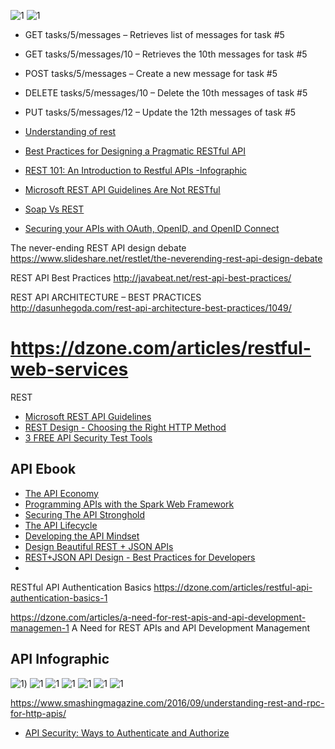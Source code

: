 
![1](http://networkop.co.uk/images/rest-crud.png)
![1](http://blog.ciaranoconnor.me/content/images/2016/02/RESTful-API-design-1014x457.jpg)


* GET tasks/5/messages – Retrieves list of messages for task #5
* GET tasks/5/messages/10 – Retrieves the 10th messages for task #5
* POST tasks/5/messages – Create a new message for task #5
* DELETE tasks/5/messages/10 – Delete the 10th messages of task #5
* PUT tasks/5/messages/12 – Update the 12th messages of task #5


* [Understanding of rest](https://scotch.io/bar-talk/a-quick-understanding-of-rest)
* [Best Practices for Designing a Pragmatic RESTful API](http://www.vinaysahni.com/best-practices-for-a-pragmatic-restful-api)
* [REST 101: An Introduction to Restful APIs -Infographic](https://dzone.com/articles/rest-101-an-introduction-to-restful-apis-infograph)
* [Microsoft REST API Guidelines Are Not RESTful](https://www.infoq.com/news/2016/07/microsoft-rest-api)
* [Soap Vs REST](http://nordicapis.com/rest-vs-soap-nordic-apis-infographic-comparison/)
* [Securing your APIs with OAuth, OpenID, and OpenID Connect](http://www.slideshare.net/lobster1234/securing-your-apis-with-oauth-openid-and-openid-connect)

The never-ending REST API design debate
https://www.slideshare.net/restlet/the-neverending-rest-api-design-debate

REST API Best Practices
http://javabeat.net/rest-api-best-practices/

REST API ARCHITECTURE – BEST PRACTICES
http://dasunhegoda.com/rest-api-architecture-best-practices/1049/

# https://dzone.com/articles/restful-web-services


REST
* [Microsoft REST API Guidelines](https://github.com/Microsoft/api-guidelines/blob/master/Guidelines.md)
* [REST Design - Choosing the Right HTTP Method](http://codeahoy.com/2016/07/04/rest-design-choosing-the-right-http-method)
* [3 FREE API Security Test Tools](https://www.joecolantonio.com/2016/07/19/3-free-api-security-tools/)

## API Ebook
* [The API Economy](http://nordicapis.com/wp-content/uploads/theapieconomy.pdf)
* [Programming APIs with the Spark Web Framework](http://nordicapis.com/wp-content/uploads/using-spark-java-to-program-apis.pdf)
* [Securing The API Stronghold](http://nordicapis.com/wp-content/uploads/securing-the-api-stronghold.pdf)
* [The API Lifecycle](http://nordicapis.com/wp-content/uploads/theapilifecycle.pdf)
* [Developing the API Mindset](http://nordicapis.com/wp-content/uploads/developingtheapimindset.pdf)
* [Design Beautiful REST + JSON APIs](http://www.slideshare.net/stormpath/rest-jsonapis)
* [REST+JSON API Design - Best Practices for Developers](https://www.youtube.com/watch?v=hdSrT4yjS1g)
* 

RESTful API Authentication Basics
https://dzone.com/articles/restful-api-authentication-basics-1


https://dzone.com/articles/a-need-for-rest-apis-and-api-development-managemen-1
A Need for REST APIs and API Development Management


## API Infographic
![1](http://www.platform28.com/wp-content/uploads/2015/02/Infographic-3.png))
![1](http://d27n205l7rookf.cloudfront.net/wp-content/uploads/2015/01/API-Infographic-Final.jpg)
![1](http://blog.smartbear.com/wp-content/uploads/2016/08/REST-101-Infographic-Final.png)
![1](https://www.api2cart.com/wp-content/uploads/2015/07/JSON-REST-vs-XML-SOAP.png)
![1](http://media02.hongkiat.com/rest-restful-api-dev/01-restful-rest-diagram-api.jpg)
![1](https://s-media-cache-ak0.pinimg.com/564x/8d/9e/33/8d9e33a75699e3dc95eaf1f00e547ab5.jpg)
![1](https://657cea1304d5d92ee105-33ee89321dddef28209b83f19f06774f.ssl.cf1.rackcdn.com/Cloud_DNS_Infographic-1-71149d726aad5000c246d7303d0fd9055e00ee46fef088768a311c073f61dfc5.png)

https://www.smashingmagazine.com/2016/09/understanding-rest-and-rpc-for-http-apis/
* [API Security: Ways to Authenticate and Authorize](https://dzone.com/articles/api-security-ways-to-authenticate-and-authorize)
